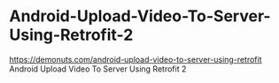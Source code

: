# Android-Upload-Video-To-Server-Using-Retrofit-2
https://demonuts.com/android-upload-video-to-server-using-retrofit   Android Upload Video To Server Using Retrofit 2
